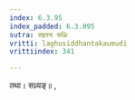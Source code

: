 ```yaml
---
index: 6.3.95
index_padded: 6.3.095
sutra: सहस्य सध्रिः
vritti: laghusiddhantakaumudi
vrittiindex: 341

---
```

तथा। सध्र्यङ्॥ ,